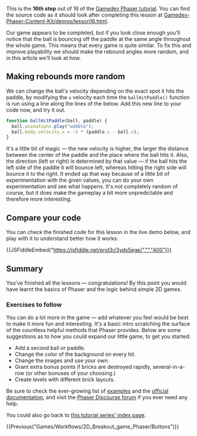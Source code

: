 
This is the **16th step** out of 16 of the [Gamedev Phaser tutorial](/en-US/docs/Games/Tutorials/2D_breakout_game_Phaser). You can find the source code as it should look after completing this lesson at [Gamedev-Phaser-Content-Kit/demos/lesson16.html](https://github.com/end3r/Gamedev-Phaser-Content-Kit/blob/gh-pages/demos/lesson16.html).

Our game appears to be completed, but if you look close enough you'll notice that the ball is bouncing off the paddle at the same angle throughout the whole game. This means that every game is quite similar. To fix this and improve playability we should make the rebound angles more random, and in this article we'll look at how.

## Making rebounds more random

We can change the ball's velocity depending on the exact spot it hits the paddle, by modifying the `x` velocity each time the `ballHitPaddle()` function is run using a line along the lines of the below. Add this new line to your code now, and try it out.

```js
function ballHitPaddle(ball, paddle) {
  ball.animations.play("wobble");
  ball.body.velocity.x = -5 * (paddle.x - ball.x);
}
```

It's a little bit of magic — the new velocity is higher, the larger the distance between the center of the paddle and the place where the ball hits it. Also, the direction (left or right) is determined by that value — if the ball hits the left side of the paddle it will bounce left, whereas hitting the right side will bounce it to the right. It ended up that way because of a little bit of experimentation with the given values, you can do your own experimentation and see what happens. It's not completely random of course, but it does make the gameplay a bit more unpredictable and therefore more interesting.

## Compare your code

You can check the finished code for this lesson in the live demo below, and play with it to understand better how it works:

{{JSFiddleEmbed("https://jsfiddle.net/end3r/3yds5ege/","","400")}}

## Summary

You've finished all the lessons — congratulations! By this point you would have learnt the basics of Phaser and the logic behind simple 2D games.

### Exercises to follow

You can do a lot more in the game — add whatever you feel would be best to make it more fun and interesting. It's a basic intro scratching the surface of the countless helpful methods that Phaser provides. Below are some suggestions as to how you could expand our little game, to get you started:

- Add a second ball or paddle.
- Change the color of the background on every hit.
- Change the images and use your own.
- Grant extra bonus points if bricks are destroyed rapidly, several-in-a-row (or other bonuses of your choosing.)
- Create levels with different brick layouts.

Be sure to check the ever-growing list of [examples](https://labs.phaser.io/) and the [official documentation](https://phaser.io/docs/), and visit the [Phaser Discourse forum](https://phaser.discourse.group/) if you ever need any help.

You could also go back to [this tutorial series' index page](/en-US/docs/Games/Tutorials/2D_breakout_game_Phaser).

{{Previous("Games/Workflows/2D_Breakout_game_Phaser/Buttons")}}
